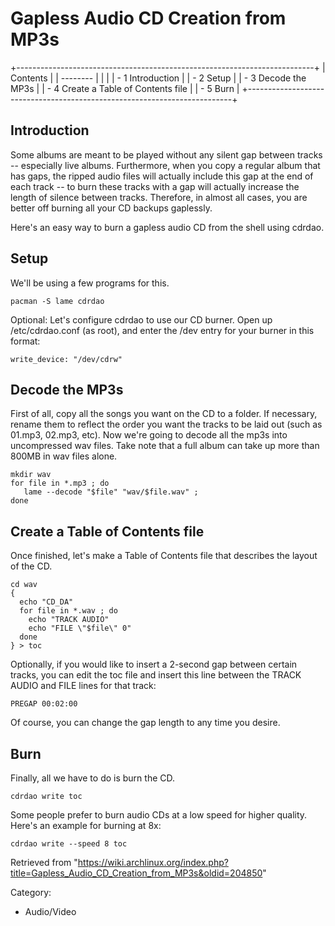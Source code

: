 Gapless Audio CD Creation from MP3s
===================================

+--------------------------------------------------------------------------+
| Contents                                                                 |
| --------                                                                 |
|                                                                          |
| -   1 Introduction                                                       |
| -   2 Setup                                                              |
| -   3 Decode the MP3s                                                    |
| -   4 Create a Table of Contents file                                    |
| -   5 Burn                                                               |
+--------------------------------------------------------------------------+

Introduction
------------

Some albums are meant to be played without any silent gap between tracks
-- especially live albums. Furthermore, when you copy a regular album
that has gaps, the ripped audio files will actually include this gap at
the end of each track -- to burn these tracks with a gap will actually
increase the length of silence between tracks. Therefore, in almost all
cases, you are better off burning all your CD backups gaplessly.

Here's an easy way to burn a gapless audio CD from the shell using
cdrdao.

Setup
-----

We'll be using a few programs for this.

    pacman -S lame cdrdao

Optional: Let's configure cdrdao to use our CD burner. Open up
/etc/cdrdao.conf (as root), and enter the /dev entry for your burner in
this format:

    write_device: "/dev/cdrw"

Decode the MP3s
---------------

First of all, copy all the songs you want on the CD to a folder. If
necessary, rename them to reflect the order you want the tracks to be
laid out (such as 01.mp3, 02.mp3, etc). Now we're going to decode all
the mp3s into uncompressed wav files. Take note that a full album can
take up more than 800MB in wav files alone.

    mkdir wav
    for file in *.mp3 ; do
       lame --decode "$file" "wav/$file.wav" ;
    done

Create a Table of Contents file
-------------------------------

Once finished, let's make a Table of Contents file that describes the
layout of the CD.

    cd wav
    {
      echo "CD_DA"
      for file in *.wav ; do
        echo "TRACK AUDIO"
        echo "FILE \"$file\" 0"
      done
    } > toc

Optionally, if you would like to insert a 2-second gap between certain
tracks, you can edit the toc file and insert this line between the TRACK
AUDIO and FILE lines for that track:

    PREGAP 00:02:00

Of course, you can change the gap length to any time you desire.

Burn
----

Finally, all we have to do is burn the CD.

    cdrdao write toc

Some people prefer to burn audio CDs at a low speed for higher quality.
Here's an example for burning at 8x:

    cdrdao write --speed 8 toc

Retrieved from
"https://wiki.archlinux.org/index.php?title=Gapless_Audio_CD_Creation_from_MP3s&oldid=204850"

Category:

-   Audio/Video
